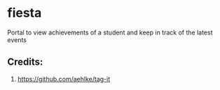 # fiesta
Portal to view achievements of a student and keep in track of the latest events



## Credits:

1) https://github.com/aehlke/tag-it